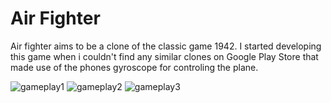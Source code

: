 Air Fighter
===========

Air fighter aims to be a clone of the classic game 1942. 
I started developing this game when i couldn't find any similar clones on Google Play Store that made use of the phones gyroscope for controling the plane.

![gameplay1](http://i.imgur.com/gdlvUet.jpg)
![gameplay2](http://i.imgur.com/S2SxkRK.jpg)
![gameplay3](http://i.imgur.com/59HOXov.jpg)


